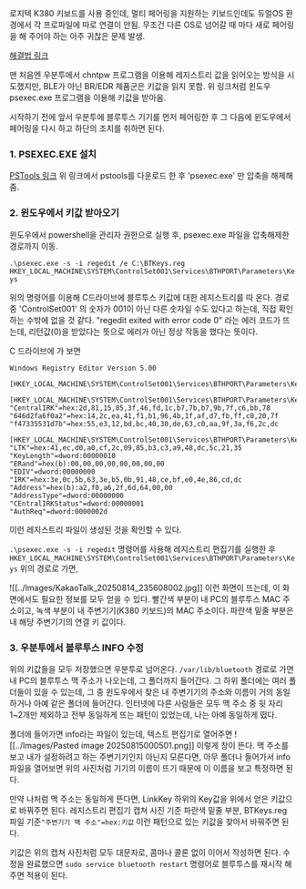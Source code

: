 로지텍 K380 키보드를 사용 중인데, 멀티 페어링을 지원하는 키보드인데도 듀얼OS 환경에서 각 프로파일에 따로 연결이 안됨. 무조건 다른 OS로 넘어갈 때 마다 새로 페어링을 해 주어야 하는 아주 귀찮은 문제 발생.

[해결법 링크](https://hallymer.github.io/etc/2021/02/23/Multiboot-bluetooth-keyboard-connecting-post.html)

맨 처음엔 우분투에서 chntpw 프로그램을 이용해 레지스트리 값을 읽어오는 방식을 시도했지만, BLE가 아닌 BR/EDR 제품군은 키값을 읽지 못함. 위 링크처럼 윈도우 psexec.exe 프로그램을 이용해 키값을 받아옴.

시작하기 전에 앞서 우분투에 블루투스 기기를 먼저 페어링한 후 그 다음에 윈도우에서 페어링을 다시 하고 하단의 조치를 취하면 된다.
### 1. PSEXEC.EXE 설치

[PSTools 링크](https://learn.microsoft.com/ko-kr/sysinternals/downloads/psexec)
위 링크에서 pstools를 다운로드 한 후 'psexec.exe' 만 압축을 해제해 줌.

### 2. 윈도우에서 키값 받아오기

윈도우에서 powershell을 관리자 권한으로 실행 후, psexec.exe 파일을 압축해제한 경로까지 이동.

`.\psexec.exe -s -i regedit /e C:\BTKeys.reg HKEY_LOCAL_MACHINE\SYSTEM\ControlSet001\Services\BTHPORT\Parameters\Keys`

위의 명령어를 이용해 C드라이브에 블루투스 키값에 대한 레지스트리를 따 온다.
경로 중 'ControlSet001' 의 숫자가 001이 아닌 다른 숫자일 수도 있다고 하는데, 직접 확인하는 수밖에 없을 것 같다.
"regedit exited with error code 0" 라는 에러 코드가 뜨는데, 리턴값(0)을 받았다는 뜻으로 에러가 아닌 정상 작동을 했다는 뜻이다.

C 드라이브에 가 보면
```shell title:"BTKeys.reg"
Windows Registry Editor Version 5.00

[HKEY_LOCAL_MACHINE\SYSTEM\ControlSet001\Services\BTHPORT\Parameters\Keys]

[HKEY_LOCAL_MACHINE\SYSTEM\ControlSet001\Services\BTHPORT\Parameters\Keys\c03532490bd8]
"CentralIRK"=hex:2d,81,15,85,3f,46,fd,1c,b7,7b,b7,9b,7f,c6,bb,78
"646d2fa6f0a2"=hex:14,2c,ea,41,f1,b1,96,4b,1f,af,d7,fb,ff,c0,20,7f
"f47335531d7b"=hex:55,e3,12,bd,bc,40,30,de,63,c0,aa,9f,3a,f6,2c,dc

[HKEY_LOCAL_MACHINE\SYSTEM\ControlSet001\Services\BTHPORT\Parameters\Keys\c03532490bd8\599ddd55480c]
"LTK"=hex:41,ec,d0,a0,cf,2c,09,85,b3,c3,a9,48,dc,5c,21,35
"KeyLength"=dword:00000010
"ERand"=hex(b):00,00,00,00,00,00,00,00
"EDIV"=dword:00000000
"IRK"=hex:3e,0c,5b,63,3e,b5,0b,91,48,ce,bf,e0,4e,86,cd,dc
"Address"=hex(b):a2,f0,a6,2f,6d,64,00,00
"AddressType"=dword:00000000
"CEntralIRKStatus"=dword:00000001
"AuthReq"=dword:0000002d
```
이런 레지스트리 파일이 생성된 것을 확인할 수 있다.

`.\psexec.exe -s -i regedit` 명령어를 사용해 레지스트리 편집기를 실행한 후
`HKEY_LOCAL_MACHINE\SYSTEM\ControlSet001\Services\BTHPORT\Parameters\Keys`
위의 경로로 가면,

![[../Images/KakaoTalk_20250814_235608002.jpg]]
이런 화면이 뜨는데, 이 화면에서도 필요한 정보를 모두 얻을 수 있다.
빨간색 부분이 내 PC의 블루투스 MAC 주소이고, 녹색 부분이 내 주변기기(K380 키보드)의 MAC 주소이다.
파란색 밑줄 부분은 내 해당 주변기기의 연결 키 값이다.

### 3. 우분투에서 블루투스 INFO 수정

위의 키값들을 모두 저장했으면 우분투로 넘어온다.
`/var/lib/bluetooth` 경로로 가면 내 PC의 블루투스 맥 주소가 나오는데, 그 폴더까지 들어간다.
그 하위 폴더에는 여러 폴더들이 있을 수 있는데, 그 중 윈도우에서 찾은 내 주변기기의 주소와 이름이 거의 동일하거나 아예 같은 폴더에 들어간다.
인터넷에 다른 사람들은 모두 맥 주소 중 뒷 자리 1~2개만 제외하고 전부 동일하게 뜨는 패턴이 있었는데, 나는 아예 동일하게 떴다.

폴더에 들어가면 info라는 파일이 있는데, 텍스트 편집기로 열어주면
![[../Images/Pasted image 20250815000501.png]]
이렇게 창이 뜬다.
맥 주소를 보고 내가 설정하려고 하는 주변기기인지 아닌지 모른다면, 아무 폴더나 들어가서 info 파일을 열어보면 위의 사진처럼 기기의 이름이 뜨기 때문에 이 이름을 보고 특정하면 된다.

만약 나처럼 맥 주소는 동일하게 뜬다면, LinkKey 하위의 Key값을 위에서 얻은 키값으로 바꿔주면 된다.
레지스트리 편집기 캡쳐 사진 기준 파란색 밑줄 부분, BTKeys.reg 파일 기준`"주변기기 맥 주소"=hex:키값`
이런 패턴으로 있는 키값을 찾아서 바꿔주면 된다.

키값은 위의 캡쳐 사진처럼 모두 대문자로, 콤마나 콜론 없이 이어서 작성하면 된다.
수정을 완료했으면 `sudo service bluetooth restart` 명령어로 블루투스를 재시작 해주면 적용이 된다.